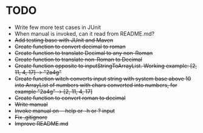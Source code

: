 # TODO
 - Write few more test cases in JUnit
 - When manual is invoked, can it read from README.md?
 - <del>Add testing base with JUnit and Maven</del>
 - <del>Create function to convert decimal to roman</del>
 - <del>Create function to translate Decimal to any non-Roman</del>
 - <del>Create function to translate non-Roman to Decimal</del>
 - <del>Create function opposite to inputStringToArrayList. Working example:  [2, 11, 4, 17] -> "2a4g"</del>
 - <del>Create function witch converts input string with system base above 10 into ArrayList of numbers with chars converted into numbers, for example "2a4g" -> [2, 11, 4, 17]</del>
 - <del>Create function to convert roman to decimal</del>
 - <del>Write manual</del>
 - <del>Invoke manual on --help or -h or ? input</del>
 - <del>Fix .gitignore</del>
 - <del>Improve README.md</del>